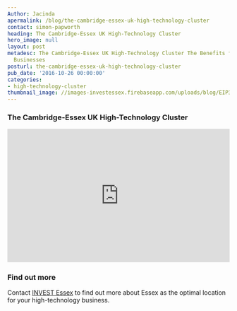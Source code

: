 ```yaml
---
Author: Jacinda
apermalink: /blog/the-cambridge-essex-uk-high-technology-cluster
contact: simon-papworth
heading: The Cambridge-Essex UK High-Technology Cluster
hero_image: null
layout: post
metadesc: The Cambridge-Essex UK High-Technology Cluster The Benefits for High-Technology
  Businesses
posturl: the-cambridge-essex-uk-high-technology-cluster
pub_date: '2016-10-26 00:00:00'
categories:
- high-technology-cluster
thumbnail_image: //images-investessex.firebaseapp.com/uploads/blog/EIP3_160PX_TH.jpg
---
```


<div><h3 style='text-align: left;'>The Cambridge-Essex UK High-Technology Cluster</h3></div><div style='height: 0; overflow: hidden; padding-bottom: 60%; position: relative;'><iframe allowfullscreen='true' frameborder='0' height='500' mozallowfullscreen='true' src='https://docs.google.com/presentation/d/1AID6C9xqyjd-cN7PbWYP05tUtCg9CAAolX1tAhDF4Kw/embed?start=true&amp;loop=true&amp;delayms=13000' style='height: 100%; left: 0; padding-left: 0%; position: absolute; top: 0; width: 100%;' webkitallowfullscreen='true' width='850'></iframe></div><h3>Find out more</h3><p>Contact <a href='../index.html' target='_blank'>INVEST Essex</a> to find out more about Essex as the optimal location for your high-technology business.</p>